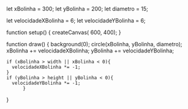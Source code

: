 let xBolinha = 300;
let yBolinha = 200;
let diametro = 15;

let velocidadeXBolinha = 6;
let velocidadeYBolinha = 6;

  function setup() {
    createCanvas( 600, 400);
  }

  function draw() {
    background(0);
    circle(xBolinha, yBolinha, diametro);
    xBolinha += velocidadeXBolinha;
    yBolinha += velocidadeYBolinha;
  
    if (xBolinha > width || xBolinha < 0){
      velocidadeXBolinha *= -1;
    }
    if (yBolinha > height || yBolinha < 0){
      velocidadeYBolinha *= -1;
          }
}
